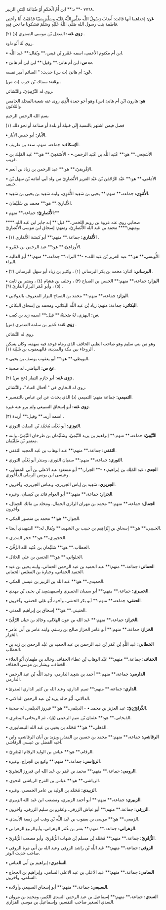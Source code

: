 ٧٧٦٨ -** د:** ابن أُمِّ الْحَكَمِ أَوْ ضُبَاعَةَ ابْنَتَيِ الزبير.

**عَن:** إحداهما أنها قالت: أَصَابَ رَسُولُ اللَّهِ صَلَّى اللَّهُ عَلَيْهِ وسَلَّمَ سَبْيًا فَذَهَبْتُ أَنَا وأختي فاطمة بنت رسول الله صَلَّى اللَّهُ عَلَيْهِ وسَلَّمَ فشكونا ما نحن فِيهِ.

**رَوَى عَنه:** الفضل بْن موسى الضمري (د) (٢) .

روى لَهُ أَبُو داود.

• ابن أم مكتوم الأعمى، اسمه عَمْرو بْن قيس،** ويُقال:** عَبد اللَّه.

**• ت س:** ابن أم هانئ،** وقيل:** ابن ابن أم هانئ.

**عَن:** أم هانئ (ت س) حديث: " الصائم أمير نفسه.

**وعَنه:** سماك بْن حرب (ت س) .

روى له التِّرْمِذِيّ، والنَّسَائي.

**هو:** هارون ابْن أم هانئ (س) وهو أخو جعدة الَّذِي روى عنه شعبة.المجلد الخامس والثلاثون

بسم الله الرحمن الرحيم

فصل فيمن اشتهر بالنسبة إِلَى قبيلة أو بلدة أو صناعة أو نحو ذلك (١)

**• الأبار:** أبو حفص الأبار.

**• الإسكاف:** جماعة، منهم، سعد بن طريف.

• الأشجعي،** هو:** عُبَيد اللَّه بن عُبَيد الرحمن.• - الأَصْمَعِيّ،** هو:** عَبد المَلِك بن قريب.

• الإفْرِيقيّ،** هو:** عبد الرحمن بن زياد بن أنعم.

• الأمامي،** هو:** عَبْد الرَّحْمَن بْن عَبْد العزيز الأَنْصارِيّ من ولد أبي أمامة بْن سهل بْن حنيف.

**• الأُمَوِي:** جماعة،** منهم:** يحيى بن سَعِيد الأُمَوِي، وابنه سَعِيد بن يحيى بن سَعِيد.

• الأَنْبارِيّ،** هو:** محمد بن سُلَيْمان.

**• الأَنْصارِيّ:** جماعة،** منهم:**

صحابي روى عنه عروة بن رويم اللخمي،** قيل:** إنه جابر ابن عَبد الله،**** ومنهم:**** محمد بن عَبد الله الأَنْصارِيّ، ومنهم: إسحاق ابن موسى الأَنْصارِيّ.

**• الأَنْمَاري:** جماعة،** منهم:** أبو كبشة الأَنْمَاري (١) .

• الأَوزاعِيّ،** هو:** عبد الرحمن بن عَمْرو.

• الأُوَيسي،** هو:** عبد العزيز بْن عَبد الله.• -** البراء:** جماعة،** منهم:** أبو العالية البراء.

**• البرساني:** اثنان: محمد بن بكر البرساني (١) ، وكثير بن زياد أبو سهل البرساني (٢) .

**• البزار:** جماعة،** منهم:** الحسن بن الصباح (٣) ، وخلف بن هشام (٤) ، وبشر بن ثابت (٥) ، وأبو عُمَر البزار القارئ (٦) .

**• البزاز:** جماعة،** منهم:** محمد بن الصباح البزاز المعروف بالدولابي.

**• البكائي:** جماعة: منهم: زياد بْن عَبد اللَّه البكائي، ومحمد بن إسحاق البكائي.

**• س:** البهزي، لهُ صُحبَةٌ،** قيل:** اسمه زيد بن كعب.

**رَوَى عَنه:** عُمَير بن سلمة الضمري (س) .

روى له النَّسَائي.

وهو من بني سليم وهو صاحب الظبي الحاقف الذي رماه فوجد فيه سهمه، وكان يسكن الروحاء بين مكة والمدينة، قالهيعقوب بن شَيْبَة (١) .

• البويطي،** هو:** أبو يعقوب يوسف بن يحيى.

**• عخ س:** البياضي، له صحبة.

**رَوَى عَنه:** أبو حازم التمار (عخ س) (٢) .

روى له البخاري في " أفعال العباد"، والنَّسَائي.

**• التميمي:** جماعة منهم: التميمي (د) الذي يحدث عن ابن عباس بالتفسير.

**رَوَى عَنه:** أبو إسحاق السبيعي ولم يرو عنه غيره.

اسمه أربد،** وقيل:** أربدة (٣) .

**• التوزي:** أبو يَعْلَى مُحَمَّد بْن الصلت التوزي.

**• التَّيْمِيّ:** جماعة،** منهم:** إبراهيم بن يزيد التَّيْمِيّ، وسُلَيْمان بن طرخان التَّيْمِيّ، وابنه معتمر بْن سُلَيْمان.

**• الثقفي:** جماعة،** منهم:** عبد الوهاب بن عَبد المجيد الثقفي.

**• الثوري:** جماعة،** منهم:** سفيان الثوري، ومنذر أبو يَعْلَى الثوري.

**• الجدي:** عَبد المَلِك بن إبراهيم.• -** الجرار:** أبو مسعود عبد الاعلى بن أَبي المساور، وعيسى ابن يونس الرملي الفأَخُوري.

**• الجريري:** سَعِيد بن إياس الجريري، وعباس الجريري، وآخرون.

**• الجزار:** جماعة،** منهم:** أبو العوام قائد بن كيسان، وغيره.

**• الجمال:** جماعة،** منهم:** محمد بن مهران الرازي الجمال، ومخلد بن مالك الجمال، وآخرون.

• الجواز،** هو:** محمد بن منصور المكي.

• الحبيبي،** هو:** إسحاق بن إِبْرَاهِيم بن حبيب بن الشهيد،** ويُقال له:** الشهيدي أيضا.

• الحجوري،** هو:** حجر المدري.

• الحطاب،** هو:** سُلَيْمان بن عُبَيد الله الرَّقِّيّ.

• الحلواني،** هو:** الحسن بن علي الخلال.

**• الحماني:** جماعة،** منهم:** عبد الحميد بن عبد الرحمن الحماني، وابنه يحيى بن عبد الحميد الحماني، وجبارة بن المغلس الحماني.

• الحميدي،** هو:** عَبد الله بن الزبير بن عيسى المكي.

**• الحميري:** جماعة،** منهم:** أبو سفيان الحميري واسمهسَعِيد بْن يحيى بْن مهدي.

**• الحنفي:** جماعة،** منهم:** أبو بكر الحنفي، وأخوه أَبُو عَلِي الحنفي، وآخرون.

• الحنيني،** هو:** إسحاق بن إبراهيم المدني.

**• الخراز:** جماعة،** منهم:** عَبد الله بن عون الهلالي، وخالد بن حيان الرَّقِّيّ.

**• الخزاز:** جماعة،** منهم:** أبو عامر الخزاز صالح بن رستم، وابنه عامر بن أَبي عامر الخزاز.

**• الخطابي:** عَبد اللَّهِ بْن عُمَر بْن عبد الرحمن بن عبد الحميد بن عَبْد الرحمن بن زيد بن الخطاب.

**• الخفاف:** جماعة،** منهم:** عَبْد الوهاب بْن عطاء الخفاف، وخالد بن طهمان أَبُو العلاء الخفاف، وبشار بن موسى الخفاف.

**• الدارمي:** جماعة،** منهم:** أحمد بن سَعِيد الدارمي، وعبد اللَّه بْن عبد الرحمن الدارمي.

**• الداري:** جماعة،** منهم:** تميم الداري، وعبد الله بن كثير الداري المقرئ.

• الدالاني، أَبُو خالد يزيد بْن عبد الرحمن الدالاني.

**• الدَّراوَرْدِيّ:** عبد العزيز بن محمد.• - الديلمي،** هو:** فيروز الديلمي، له صحبة.

• الذبحاني،** هو:** عثمان بْن نعيم الرعيني (ق) ، ثم الريحاني المِصْرِي.

• الذهلي،** هو:** مُحَمَّد بن يحيى بن عَبد الله النيسابوري.

**• الرقاشي:** جماعة،** منهم:** محمد بن حصين بن المنذر، ويزيد بن أبان الرقاشي، وابن أخيه الفضل بن عيسى الرقاشي.

• الرقام،** هو:** عياش بن الوليد الرقام البَصْرِيّ.

**• الرؤاسي:** جماعة،** منهم:** وكيع بن الجراح، وغيره.

**• الرومي:** جماعة،** منهم:** محمد بن عُمَر بن عَبد الله ابن فيروز البَصْرِيّ.

• الرياشي،** هو:** عباس بن الفرج الرياشي النحوي.

**• الزبيدي:** مُحَمَّد بن الوليد بن عامر الحمصي، وغيره.

**• الزبيري:** جماعة،** منهم:** أبو أحمد الزبيري، ومصعب ابن عَبد الله الزبيري.

**• الزرقي:** جماعة،** منهم:** أبو عياش الزرقي، وعَمْرو بن سليم الزرقي، وآخرون.

• الزمعي،** هو:** موسى بن يعقوب بن عَبد اللَّه بْن وهب ابن زمعة الأسدي.

**• الزهراني:** جماعة،** منهم:** بشر بن عُمَر الزهراني، وأبوالربيع الزهراني.

**• الزُّهْرِيّ:** جماعة،** منهم:** مُحَمَّد بْن مسلم بْن شهاب الزُّهْرِيّ، وأبو مصعب الزُّهْرِيّ.

**• الزوفي:** جماعة،** منهم:** عَبد اللَّه بْن راشد الزوفي وعبد الله بن أَبي مرة الزوفي صاحب حديث الوتر.

**• السامري:** إبراهيم بن أَبي العباس.

**• السامي:** جماعة،** منهم:** عبد الاعلى بن عبد الاعلى السامي، وإبراهيم بن الحجاج السامي، وآخرون.

**• السبيعي:** جماعة،** منهم:** أبو إسحاق السبيعي وأولاده.

**• السدي:** جماعة،** منهم:** إسماعيل بن عبد الرحمن السدي الكبير، ومحمد بن مروان السدي الصغير صاحب التفسير، وإسماعيل بن موسى الفزاري.